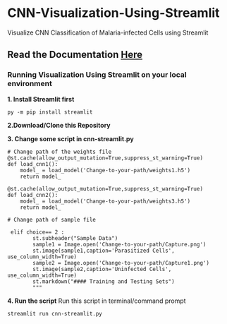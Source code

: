 # CNN-Visualization-Using-Streamlit
Visualize CNN Classification of Malaria-infected Cells using Streamlit

## Read the Documentation [Here](https://nazillymada.github.io/Classification-of-Malaria-infected-Cells/)

### Running Visualization Using Streamlit on your local environment
**1. Install Streamlit first**
```
py -m pip install streamlit
```
**2.Download/Clone this Repository**

**3. Change some script in cnn-streamlit.py**
```
# Change path of the weights file
@st.cache(allow_output_mutation=True,suppress_st_warning=True)
def load_cnn1():
    model_ = load_model('Change-to-your-path/weights1.h5')
    return model_

@st.cache(allow_output_mutation=True,suppress_st_warning=True)
def load_cnn2():
    model_ = load_model('Change-to-your-path/weights3.h5')
    return model_

# Change path of sample file
 
 elif choice== 2 :
        st.subheader("Sample Data")
        sample1 = Image.open('Change-to-your-path/Capture.png')
        st.image(sample1,caption='Parasitized Cells', use_column_width=True)
        sample2 = Image.open('Change-to-your-path/Capture1.png')
        st.image(sample2,caption='Uninfected Cells', use_column_width=True)
        st.markdown("#### Training and Testing Sets")
        """
```

**4. Run the script**
Run this script in terminal/command prompt
```
streamlit run cnn-streamlit.py
```
